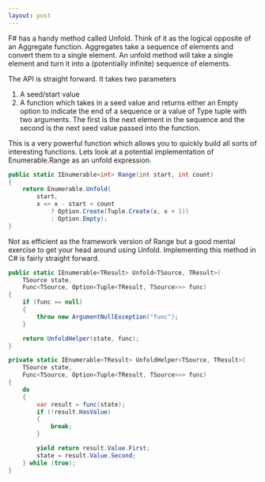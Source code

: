 ```yaml
---
layout: post
---
```

F# has a handy method called Unfold. Think of it as the logical opposite of an Aggregate function. Aggregates take a sequence of elements and convert them to a single element. An unfold method will take a single element and turn it into a (potentially infinite) sequence of elements.

The API is straight forward. It takes two parameters

  1. A seed/start value 
  2. A function which takes in a seed value and returns either an Empty option to indicate the end of a sequence or a value of Type tuple with two arguments. The first is the next element in the sequence and the second is the next seed value passed into the function.

This is a very powerful function which allows you to quickly build all sorts of interesting functions. Lets look at a potential implementation of Enumerable.Range as an unfold expression.

``` csharp
public static IEnumerable<int> Range(int start, int count)
{
    return Enumerable.Unfold(
        start,
        x => x - start < count
            ? Option.Create(Tuple.Create(x, x + 1))
            : Option.Empty);
}
```

Not as efficient as the framework version of Range but a good mental exercise to get your head around using Unfold. Implementing this method in C# is fairly straight forward.

``` csharp
public static IEnumerable<TResult> Unfold<TSource, TResult>(
    TSource state, 
    Func<TSource, Option<Tuple<TResult, TSource>>> func)
{
    if (func == null)
    {
        throw new ArgumentNullException("func");
    }

    return UnfoldHelper(state, func);
}

private static IEnumerable<TResult> UnfoldHelper<TSource, TResult>(
    TSource state, 
    Func<TSource, Option<Tuple<TResult, TSource>>> func)
{
    do
    {
        var result = func(state);
        if (!result.HasValue)
        {
            break;
        }

        yield return result.Value.First;
        state = result.Value.Second;
    } while (true);
}
```


